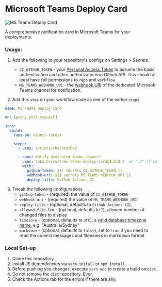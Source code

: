 # Microsoft Teams Deploy Card

![MS Teams Deploy Card](https://github.com/toko-bifrost/ms-teams-deploy-card/workflows/MS%20Teams%20Deploy%20Card/badge.svg)

A comprehensive notification card in Microsoft Teams for your deployments.

### Usage:

1. Add the following to your repository's configs on Settings > Secrets.

   - `CI_GITHUB_TOKEN` - your [Personal Access Token](https://github.com/settings/tokens) to assume the basic authentication and other authorizations in Github API. This should at least have full permissions to `repo` and `workflow`.
   - `MS_TEAMS_WEBHOOK_URI` - the [webhook URI](https://docs.microsoft.com/en-us/microsoftteams/platform/webhooks-and-connectors/how-to/add-incoming-webhook) of the dedicated Microsoft Teams channel for notification.

2. Add this `step` on your workflow code as one of the earlier `steps`:

```yaml
name: MS Teams Deploy Card

on: [push, pull_request]

jobs:
  build:
    runs-on: ubuntu-latest

    steps:
      - uses: actions/checkout@v2

      - name: Notify dedicated teams channel
        uses: toko-bifrost/ms-teams-deploy-card@1.0.0 #  or "./" if in a local set-up
        with:
          github-token: ${{ secrets.CI_GITHUB_TOKEN }}
          webhook-uri: ${{ secrets.MS_TEAMS_WEBHOOK_URI }}
          deploy-title: Github Actions CI
```

3. Tweak the following configurations
   - `github-token` - (required) the value of `CI_GITHUB_TOKEN`
   - `webhook-uri` - (required) the value of `MS_TEAMS_WEBHOOK_URI`
   - `deploy-title` - (optional, defaults to `Github Actions CI`),
   - `allowed-file-len` - (optional, defaults to `7`), allowed number of changed files to display
   - `timezone` - (optional, defaults to `UTC`), a [valid database timezone name](https://en.wikipedia.org/wiki/List_of_tz_database_time_zones), e.g. "Australia/Sydney"
   - `markdown` - (optional, defaults to `false`), set to `true` if you need to read the commit messages and filenames in markdown format

### Local Set-up

1. Clone this repository.
2. Install JS dependencies via `yarn install` or `npm install`.
3. Before pushing you changes, execute `yarn ncc` to create a build on `dist`.
4. Do not remove the `dist` repository. Ever.
5. Check the Actions tab for the errors if there are any.
